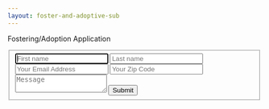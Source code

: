 ```yaml
---
layout: foster-and-adoptive-sub
---
```

<div class="col-9-12 contact-form">
<p class="round">Fostering/Adoption Application</p>
<form id="contact" action="" method="post" name="contact-form-foster" netlify netlify-honeypot="bot-field">
	<fieldset>
		<input class="form-name" name="first" placeholder="First name" onfocus="this.placeholder = 'First name'" onblur="this.placeholder = 'First name'"  type="text" tabindex="1" required autofocus>
		<input class="form-name"  name="last" placeholder="Last name" onfocus="this.placeholder = 'Last name'" onblur="this.placeholder = 'Last name'"  type="text" tabindex="2" required autofocus>
		<input name="bot-field" style="display:none;">
		<input class="form-info"  name="email" placeholder="Your Email Address" onfocus="this.placeholder = 'Your Email Address'" onblur="this.placeholder = 'Your Email Address'" type="email" tabindex="3" required>
		<input class="form-info"  name="zipcode" placeholder="Your Zip Code" onfocus="this.placeholder = 'Your Zip Code'" onblur="this.placeholder = 'Your Zip Code'" type="text" pattern="\d{5}-?(\d{4})?" required>
		<textarea class="form-info"  name="message" placeholder="Message" onfocus="this.placeholder = 'Message'" onblur="this.placeholder = 'Message'" tabindex="5" required></textarea>
		<input name="submit" type="submit" id="contact-submit" data-submit="...Sending">
  	</fieldset>
	</form> 
</div>